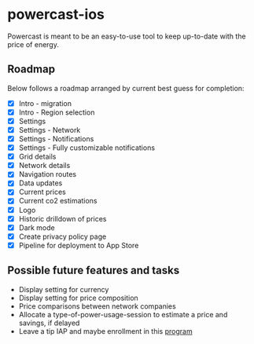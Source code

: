 # powercast-ios

Powercast is meant to be an easy-to-use tool to keep up-to-date with the price of energy.

## Roadmap

Below follows a roadmap arranged by current best guess for completion:

 - [x] Intro - migration
 - [x] Intro - Region selection
 - [x] Settings
 - [x] Settings - Network
 - [x] Settings - Notifications
 - [x] Settings - Fully customizable notifications
 - [x] Grid details
 - [x] Network details
 - [x] Navigation routes
 - [x] Data updates
 - [x] Current prices
 - [x] Current co2 estimations
 - [x] Logo
 - [x] Historic drilldown of prices
 - [x] Dark mode
 - [x] Create privacy policy page
 - [x] Pipeline for deployment to App Store

## Possible future features and tasks

- Display setting for currency
- Display setting for price composition
- Price comparisons between network companies
- Allocate a type-of-power-usage-session to estimate a price and savings, if delayed
- Leave a tip IAP and maybe enrollment in this [program](https://developer.apple.com/app-store/small-business-program/)
